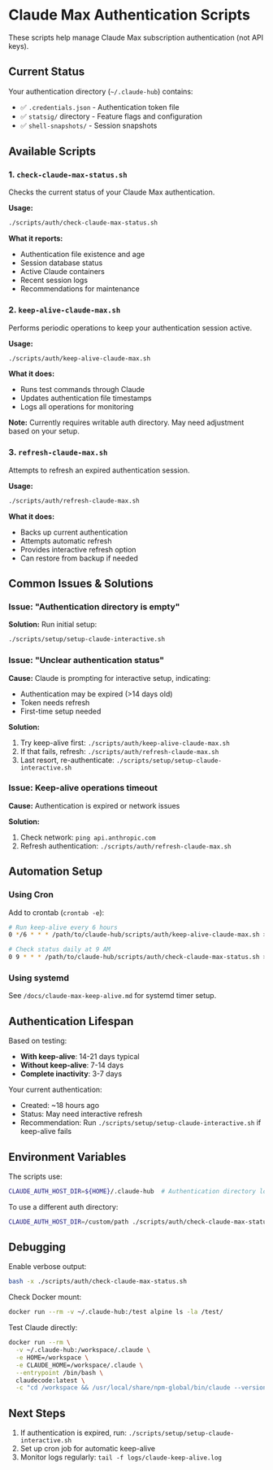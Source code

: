 # Claude Max Authentication Scripts

These scripts help manage Claude Max subscription authentication (not API keys).

## Current Status

Your authentication directory (`~/.claude-hub`) contains:
- ✅ `.credentials.json` - Authentication token file
- ✅ `statsig/` directory - Feature flags and configuration
- ✅ `shell-snapshots/` - Session snapshots

## Available Scripts

### 1. `check-claude-max-status.sh`
Checks the current status of your Claude Max authentication.

**Usage:**
```bash
./scripts/auth/check-claude-max-status.sh
```

**What it reports:**
- Authentication file existence and age
- Session database status
- Active Claude containers
- Recent session logs
- Recommendations for maintenance

### 2. `keep-alive-claude-max.sh`
Performs periodic operations to keep your authentication session active.

**Usage:**
```bash
./scripts/auth/keep-alive-claude-max.sh
```

**What it does:**
- Runs test commands through Claude
- Updates authentication file timestamps
- Logs all operations for monitoring

**Note:** Currently requires writable auth directory. May need adjustment based on your setup.

### 3. `refresh-claude-max.sh`
Attempts to refresh an expired authentication session.

**Usage:**
```bash
./scripts/auth/refresh-claude-max.sh
```

**What it does:**
- Backs up current authentication
- Attempts automatic refresh
- Provides interactive refresh option
- Can restore from backup if needed

## Common Issues & Solutions

### Issue: "Authentication directory is empty"
**Solution:** Run initial setup:
```bash
./scripts/setup/setup-claude-interactive.sh
```

### Issue: "Unclear authentication status"
**Cause:** Claude is prompting for interactive setup, indicating:
- Authentication may be expired (>14 days old)
- Token needs refresh
- First-time setup needed

**Solution:**
1. Try keep-alive first: `./scripts/auth/keep-alive-claude-max.sh`
2. If that fails, refresh: `./scripts/auth/refresh-claude-max.sh`
3. Last resort, re-authenticate: `./scripts/setup/setup-claude-interactive.sh`

### Issue: Keep-alive operations timeout
**Cause:** Authentication is expired or network issues

**Solution:**
1. Check network: `ping api.anthropic.com`
2. Refresh authentication: `./scripts/auth/refresh-claude-max.sh`

## Automation Setup

### Using Cron
Add to crontab (`crontab -e`):
```bash
# Run keep-alive every 6 hours
0 */6 * * * /path/to/claude-hub/scripts/auth/keep-alive-claude-max.sh >> /path/to/logs/keep-alive.log 2>&1

# Check status daily at 9 AM
0 9 * * * /path/to/claude-hub/scripts/auth/check-claude-max-status.sh >> /path/to/logs/status.log 2>&1
```

### Using systemd
See `/docs/claude-max-keep-alive.md` for systemd timer setup.

## Authentication Lifespan

Based on testing:
- **With keep-alive**: 14-21 days typical
- **Without keep-alive**: 7-14 days
- **Complete inactivity**: 3-7 days

Your current authentication:
- Created: ~18 hours ago
- Status: May need interactive refresh
- Recommendation: Run `./scripts/setup/setup-claude-interactive.sh` if keep-alive fails

## Environment Variables

The scripts use:
```bash
CLAUDE_AUTH_HOST_DIR=${HOME}/.claude-hub  # Authentication directory location
```

To use a different auth directory:
```bash
CLAUDE_AUTH_HOST_DIR=/custom/path ./scripts/auth/check-claude-max-status.sh
```

## Debugging

Enable verbose output:
```bash
bash -x ./scripts/auth/check-claude-max-status.sh
```

Check Docker mount:
```bash
docker run --rm -v ~/.claude-hub:/test alpine ls -la /test/
```

Test Claude directly:
```bash
docker run --rm \
  -v ~/.claude-hub:/workspace/.claude \
  -e HOME=/workspace \
  -e CLAUDE_HOME=/workspace/.claude \
  --entrypoint /bin/bash \
  claudecode:latest \
  -c "cd /workspace && /usr/local/share/npm-global/bin/claude --version"
```

## Next Steps

1. If authentication is expired, run: `./scripts/setup/setup-claude-interactive.sh`
2. Set up cron job for automatic keep-alive
3. Monitor logs regularly: `tail -f logs/claude-keep-alive.log`